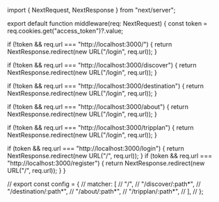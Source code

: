 import { NextRequest, NextResponse } from "next/server";

export default function middleware(req: NextRequest) {
  const token = req.cookies.get("access_token")?.value;

  if (!token && req.url === "http://localhost:3000/") {
    return NextResponse.redirect(new URL("/login", req.url));
  }

  if (!token && req.url === "http://localhost:3000/discover") {
    return NextResponse.redirect(new URL("/login", req.url));
  }

  if (!token && req.url === "http://localhost:3000/destination") {
    return NextResponse.redirect(new URL("/login", req.url));
  }

  if (!token && req.url === "http://localhost:3000/about") {
    return NextResponse.redirect(new URL("/login", req.url));
  }

  if (!token && req.url === "http://localhost:3000/tripplan") {
    return NextResponse.redirect(new URL("/login", req.url));
  }

  if (token && req.url === "http://localhost:3000/login") {
    return NextResponse.redirect(new URL("/", req.url));
  }
  if (token && req.url === "http://localhost:3000/register") {
    return NextResponse.redirect(new URL("/", req.url));
  }
}

// export const config = {
//   matcher: [
//     "/",
//     "/discover/:path*",
//     "/destination/:path*",
//     "/about/:path*",
//     "/tripplan/:path*",
//   ],
// };
